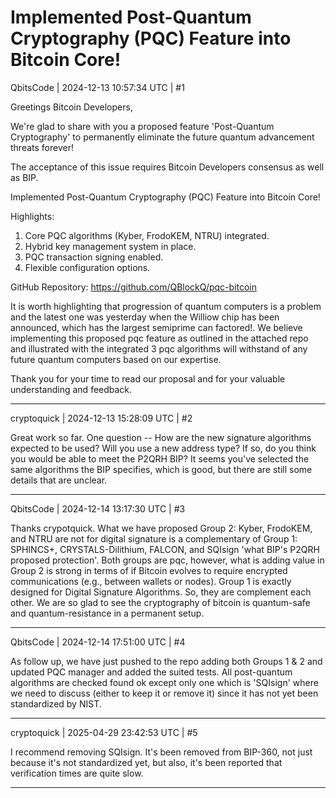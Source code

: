 # Implemented Post-Quantum Cryptography (PQC) Feature into Bitcoin Core!

QbitsCode | 2024-12-13 10:57:34 UTC | #1

Greetings Bitcoin Developers,

We're glad to share with you a proposed feature 'Post-Quantum Cryptography' to permanently eliminate the future quantum advancement threats forever!

The acceptance of this issue requires Bitcoin Developers consensus as well as BIP.

Implemented Post-Quantum Cryptography (PQC) Feature into Bitcoin Core!

Highlights:

1. Core PQC algorithms (Kyber, FrodoKEM, NTRU) integrated.
2. Hybrid key management system in place.
3. PQC transaction signing enabled.
4. Flexible configuration options.

GitHub Repository:
https://github.com/QBlockQ/pqc-bitcoin

It is worth highlighting that progression of quantum computers is a problem and the latest one was yesterday when the Williow chip has been announced, which has the largest semiprime can factored!.  We believe implementing this proposed pqc feature as outlined in the attached repo and illustrated with the  integrated 3 pqc algorithms will withstand of any future quantum computers based on our expertise.

Thank you for your time to read our proposal and for your valuable understanding and feedback.

-------------------------

cryptoquick | 2024-12-13 15:28:09 UTC | #2

Great work so far. One question -- How are the new signature algorithms expected to be used? Will you use a new address type? If so, do you think you would be able to meet the P2QRH BIP? It seems you've selected the same algorithms the BIP specifies, which is good, but there are still some details that are unclear.

-------------------------

QbitsCode | 2024-12-14 13:17:30 UTC | #3

Thanks crypotquick.  What we have proposed Group 2: Kyber, FrodoKEM, and NTRU are not for digital signature is a complementary of Group 1: SPHINCS+, CRYSTALS-Dilithium, FALCON, and SQIsign 'what BIP's P2QRH proposed protection'.  Both groups are pqc, however, what is adding value in Group 2 is strong in terms of if Bitcoin evolves to require encrypted communications (e.g., between wallets or nodes).  Group 1 is exactly designed for Digital Signature Algorithms.  So, they are complement each other.  We are so glad to see the cryptography of bitcoin is quantum-safe and quantum-resistance in a permanent setup.

-------------------------

QbitsCode | 2024-12-14 17:51:00 UTC | #4

As follow up, we have just pushed to the repo adding both Groups 1 & 2 and updated PQC manager and added the suited tests.  All post-quantum algorithms are checked found ok except only one which is 'SQIsign' where we need to discuss (either to keep it or remove it) since it has not yet been standardized by NIST.

-------------------------

cryptoquick | 2025-04-29 23:42:53 UTC | #5

I recommend removing SQIsign. It's been removed from BIP-360, not just because it's not standardized yet, but also, it's been reported that verification times are quite slow.

-------------------------

